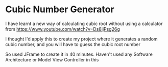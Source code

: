 # Cubic Number Generator 

I have learnt a new way of calculating cubic root without using a calculator from https://www.youtube.com/watch?v=Ds8ijPsg26g

I thought I'd apply this to create my project where it generates a random cubic number, and you will have to guess the cubic root number

So used JFrame to create it in 40 minutes. Haven't used any Software Architecture or Model View Controller in this
